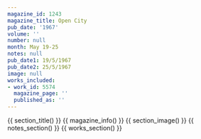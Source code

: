 ```yaml
---
magazine_id: 1243
magazine_title: Open City
pub_date: '1967'
volume: ''
number: null
month: May 19-25
notes: null
pub_date1: 19/5/1967
pub_date2: 25/5/1967
image: null
works_included:
- work_id: 5574
  magazine_page: ''
  published_as: ''
---
```


{{ section_title() }}
{{ magazine_info() }}
{{ section_image() }}
{{ notes_section() }}
{{ works_section() }}
